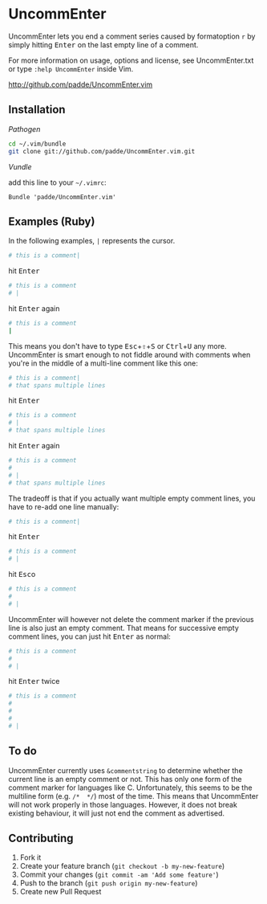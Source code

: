 UncommEnter
===========

UncommEnter lets you end a comment series caused by formatoption `r` by
simply hitting <kbd>Enter</kbd> on the last empty line of a comment.

For more information on usage, options and license, see UncommEnter.txt
or type `:help UncommEnter` inside Vim.

http://github.com/padde/UncommEnter.vim


Installation
------------

*Pathogen*

```sh
cd ~/.vim/bundle
git clone git://github.com/padde/UncommEnter.vim.git
```

*Vundle*

add this line to your `~/.vimrc`:

```viml
Bundle 'padde/UncommEnter.vim'
```



Examples (Ruby)
---------------

In the following examples, `|` represents the cursor.

```ruby
# this is a comment|
```

hit <kbd>Enter</kbd>

```ruby
# this is a comment
# |
```

hit <kbd>Enter</kbd> again

```ruby
# this is a comment
|
```

This means you don't have to type <kbd>Esc</kbd>+<kbd>⇧</kbd>+<kbd>S</kbd>
or <kbd>Ctrl</kbd>+<kbd>U</kbd> any more. UncommEnter is smart enough to not
fiddle around with comments when you're in the middle of a multi-line comment
like this one:

```ruby
# this is a comment|
# that spans multiple lines
```

hit <kbd>Enter</kbd>

```ruby
# this is a comment
# |
# that spans multiple lines
```

hit <kbd>Enter</kbd> again

```ruby
# this is a comment
#
# |
# that spans multiple lines
```

The tradeoff is that if you actually want multiple empty comment lines,
you have to re-add one line manually:

```ruby
# this is a comment|
```

hit <kbd>Enter</kbd>

```ruby
# this is a comment
# |
```

hit <kbd>Esc</kbd>o

```ruby
# this is a comment
#
# |
```

UncommEnter will however not delete the comment marker if the previous
line is also just an empty comment. That means for successive empty
comment lines, you can just hit <kbd>Enter</kbd> as normal:

```ruby
# this is a comment
#
# |
```

hit <kbd>Enter</kbd> twice

```ruby
# this is a comment
#
#
#
# |
```


To do
-----

UncommEnter currently uses `&commentstring` to determine whether the
current line is an empty comment or not. This has only one form of the
comment marker for languages like C. Unfortunately, this seems to be
the multiline form (e.g. `/*  */`) most of the time. This means that
UncommEnter will not work properly in those languages. However, it does
not break existing behaviour, it will just not end the comment as
advertised.


Contributing
------------

1. Fork it
2. Create your feature branch (`git checkout -b my-new-feature`)
3. Commit your changes (`git commit -am 'Add some feature'`)
4. Push to the branch (`git push origin my-new-feature`)
5. Create new Pull Request
